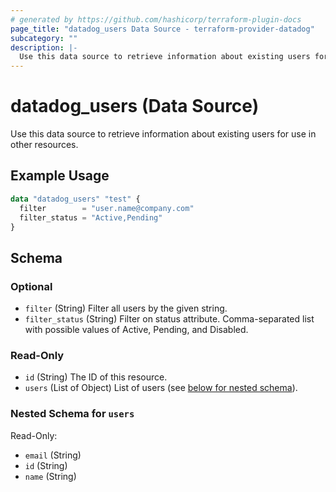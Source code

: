 ```yaml
---
# generated by https://github.com/hashicorp/terraform-plugin-docs
page_title: "datadog_users Data Source - terraform-provider-datadog"
subcategory: ""
description: |-
  Use this data source to retrieve information about existing users for use in other resources.
---
```


# datadog_users (Data Source)

Use this data source to retrieve information about existing users for use in other resources.

## Example Usage

```terraform
data "datadog_users" "test" {
  filter        = "user.name@company.com"
  filter_status = "Active,Pending"
}
```

<!-- schema generated by tfplugindocs -->
## Schema

### Optional

- `filter` (String) Filter all users by the given string.
- `filter_status` (String) Filter on status attribute. Comma-separated list with possible values of Active, Pending, and Disabled.

### Read-Only

- `id` (String) The ID of this resource.
- `users` (List of Object) List of users (see [below for nested schema](#nestedatt--users)).

<a id="nestedatt--users"></a>
### Nested Schema for `users`

Read-Only:

- `email` (String)
- `id` (String)
- `name` (String)
